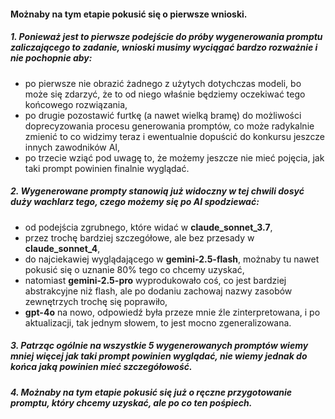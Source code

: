 
#### Możnaby na tym etapie pokusić się o pierwsze wnioski.

##### 1. Ponieważ jest to pierwsze podejście do próby wygenerowania promptu zaliczającego to zadanie, wnioski musimy wyciągać bardzo rozważnie i nie pochopnie aby:
- po pierwsze nie obrazić żadnego z użytych dotychczas modeli, bo może się zdarzyć, że to od niego właśnie będziemy oczekiwać tego końcowego rozwiązania,
- po drugie pozostawić furtkę (a nawet wielką bramę) do możliwości doprecyzowania procesu generowania promptów, co może radykalnie zmienić to co widzimy teraz i ewentualnie dopuścić do konkursu jeszcze innych zawodników AI,
- po trzecie wziąć pod uwagę to, że możemy jeszcze nie mieć pojęcia, jak taki prompt powinien finalnie wyglądać.

##### 2. Wygenerowane prompty stanowią już widoczny w tej chwili dosyć duży wachlarz tego, czego możemy się po AI spodziewać:
- od podejścia zgrubnego, które widać w **claude_sonnet_3.7**,
- przez trochę bardziej szczegółowe, ale bez przesady w **claude_sonnet_4**,
- do najciekawiej wyglądającego w **gemini-2.5-flash**, możnaby tu nawet pokusić się o uznanie 80% tego co chcemy uzyskać,
- natomiast **gemini-2.5-pro** wyprodukowało coś, co jest bardziej abstrakcyjne niż flash, ale po dodaniu zachowaj nazwy zasobów zewnętrzych trochę się poprawiło,
- **gpt-4o** na nowo, odpowiedź była przeze mnie źle zinterpretowana, i po aktualizacji, tak jednym słowem, to jest mocno zgeneralizowana.

##### 3. Patrząc ogólnie na wszystkie 5 wygenerowanych promptów wiemy mniej więcej jak taki prompt powinien wyglądać, nie wiemy jednak do końca jaką powinien mieć szczegółowość.

##### 4. Możnaby na tym etapie pokusić się już o ręczne przygotowanie promptu, który chcemy uzyskać, ale po co ten pośpiech.
